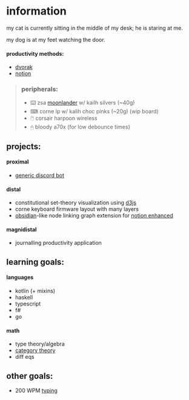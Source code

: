 # information

my cat is currently sitting in the middle of my desk; he is staring at me.

my dog is at my feet watching the door.

#### productivity methods:

- [dvorak](https://dvorak-keyboard.com/)
- [notion](https://notion.so)

> ### peripherals:
> - ⌨️ zsa [moonlander](https://configure.zsa.io/embed/moonlander/layouts/P7DxJ/latest/0) w/ kailh silvers (~40g)
> - ⌨ corne lp w/ kalih choc pinks (~20g) (wip board)
> - 🖱️ corsair harpoon wireless
> - 🖱 bloody a70x (for low debounce times)


## projects:

#### proximal

- [generic discord bot](https://github.com/Irr0n/DreamgroveBot)

#### distal

- constitutional set-theory visualization using [d3js](https://d3js.org/)
- corne keyboard firmware layout with many layers
- [obsidian](https://obsidian.md/)-like node linking graph extension for [notion enhanced](https://notion-enhancer.github.io/)

#### magnidistal

- journalling productivity application


## learning goals:

#### languages

- kotlin (+ mixins)
- haskell
- typescript
- f\#
- go

#### math

- type theory/algebra
- [category theory](https://youtu.be/I8LbkfSSR58)
- diff eqs

## other goals:

- 200 WPM [typing](https://monkeytype.com/profile/Iron)
